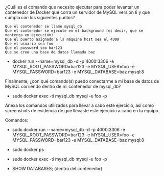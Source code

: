 ¿Cuál es el comando que necesito ejecutar para poder levantar un contenedor de Docker que corra un servidor de MySQL versión 8 y que cumpla con los siguientes puntos?

    Que el contenedor se llame mysql_db
    Que el contenedor se ejecute en el background (es decir, que se mantenga en ejecución)
    Que el puerto asignado a la máquina host sea el 4000
    Que el usuario sea foo
    Que el password sea bar123
    Que se cree una base de datos llamada baz

- docker run --name=mysql_db -d -p 4000:3306 -e MYSQL_ROOT_PASSWORD=bar123 -e MYSQL_USER=foo -e MYSQL_PASSWORD=bar123 -e MYSQL_DATABASE=baz mysql:8

Finalmente, ¿con qué comando(s) puedo conectarme a mi base de datos de MySQL corriendo dentro de mi contenedor de mysql_db?
- sudo docker exec -ti mysql_db mysql -u foo -p

Anexa los comandos utilizados para llevar a cabo este ejercicio, así como screenshots de evidencia de que llevaste este ejercicio a cabo en tu equipo.

Comandos:
- sudo docker run --name=mysql_db -d -p 4000:3306 -e MYSQL_ROOT_PASSWORD=bar123 -e MYSQL_USER=foo -e MYSQL_PASSWORD=bar123 -e MYSQL_DATABASE=baz mysql:8

- sudo docker ps

- sudo docker exec -ti mysql_db mysql -u foo -p

- SHOW DATABASES; (dentro del contenedor)
